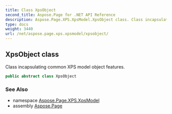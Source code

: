 ```yaml
---
title: Class XpsObject
second_title: Aspose.Page for .NET API Reference
description: Aspose.Page.XPS.XpsModel.XpsObject class. Class incapsulating common XPS model object features
type: docs
weight: 3440
url: /net/aspose.page.xps.xpsmodel/xpsobject/
---
```

## XpsObject class

Class incapsulating common XPS model object features.

```csharp
public abstract class XpsObject
```

### See Also

* namespace [Aspose.Page.XPS.XpsModel](../../aspose.page.xps.xpsmodel/)
* assembly [Aspose.Page](../../)


